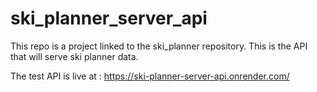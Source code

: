 # ski_planner_server_api
This repo is a project linked to the ski_planner repository. This is the API that will serve ski planner data.

The test API is live at : https://ski-planner-server-api.onrender.com/
